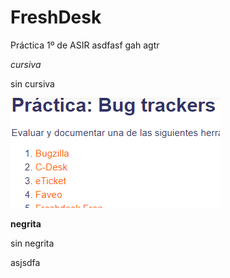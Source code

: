 # FreshDesk
Práctica 1º de ASIR
asdfasf gah agtr 

*cursiva*

sin cursiva

![imagen](/capturas/1.png)

**negrita**

sin negrita
 
 asjsdfa
 

